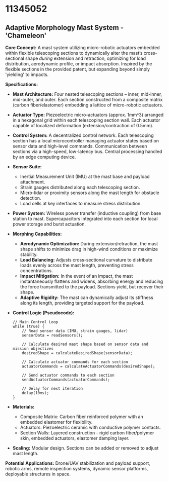 # 11345052

## Adaptive Morphology Mast System - 'Chameleon'

**Core Concept:** A mast system utilizing micro-robotic actuators embedded within flexible telescoping sections to dynamically alter the mast’s cross-sectional shape *during* extension and retraction, optimizing for load distribution, aerodynamic profile, or impact absorption. Inspired by the flexible sections in the provided patent, but expanding beyond simply 'yielding' to impacts.

**Specifications:**

*   **Mast Architecture:** Four nested telescoping sections – inner, mid-inner, mid-outer, and outer. Each section constructed from a composite matrix (carbon fiber/elastomer) embedding a lattice of micro-robotic actuators.
*   **Actuator Type:** Piezoelectric micro-actuators (approx. 1mm^3) arranged in a hexagonal grid within each telescoping section wall. Each actuator capable of localized deformation (extension/contraction of 0.5mm).
*   **Control System:** A decentralized control network. Each telescoping section has a local microcontroller managing actuator states based on sensor data and high-level commands. Communication between sections via a high-speed, low-latency bus. Central processing handled by an edge computing device.
*   **Sensor Suite:**
    *   Inertial Measurement Unit (IMU) at the mast base and payload attachment.
    *   Strain gauges distributed along each telescoping section.
    *   Micro-lidar or proximity sensors along the mast length for obstacle detection.
    *   Load cells at key interfaces to measure stress distribution.
*   **Power System:** Wireless power transfer (inductive coupling) from base station to mast. Supercapacitors integrated into each section for local power storage and burst actuation.
*   **Morphing Capabilities:**
    *   **Aerodynamic Optimization:** During extension/retraction, the mast shape shifts to minimize drag in high-wind conditions or maximize stability.
    *   **Load Balancing:** Adjusts cross-sectional curvature to distribute loads evenly across the mast length, preventing stress concentrations.
    *   **Impact Mitigation:** In the event of an impact, the mast instantaneously flattens and widens, absorbing energy and reducing the force transmitted to the payload. Sections yield, but recover their shape.
    *   **Adaptive Rigidity:** The mast can dynamically adjust its stiffness along its length, providing targeted support for the payload.
*   **Control Logic (Pseudocode):**

    ```
    // Main Control Loop
    while (true) {
        // Read sensor data (IMU, strain gauges, lidar)
        sensorData = readSensors();

        // Calculate desired mast shape based on sensor data and mission objectives
        desiredShape = calculateDesiredShape(sensorData);

        // Calculate actuator commands for each section
        actuatorCommands = calculateActuatorCommands(desiredShape);

        // Send actuator commands to each section
        sendActuatorCommands(actuatorCommands);

        // Delay for next iteration
        delay(10ms);
    }
    ```

*   **Materials:**
    *   Composite Matrix: Carbon fiber reinforced polymer with an embedded elastomer for flexibility.
    *   Actuators: Piezoelectric ceramic with conductive polymer contacts.
    *   Section Walls: Layered construction - rigid carbon fiber/polymer skin, embedded actuators, elastomer damping layer.
*   **Scaling:** Modular design. Sections can be added or removed to adjust mast length.

**Potential Applications:** Drone/UAV stabilization and payload support, robotic arms, remote inspection systems, dynamic sensor platforms, deployable structures in space.